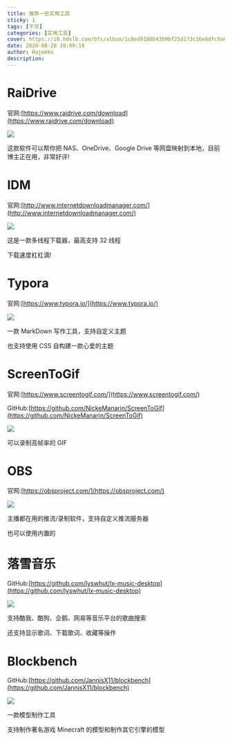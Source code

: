 ```yaml
---
title: 推荐一些实用工具
sticky: 1
tags: [干货]
categories: [实用工具]
cover: https://i0.hdslb.com/bfs/album/1c8ed9180b43b9bf25d173c16e6dfc9a073aadc2.png
date: 2020-08-28 10:09:19
author: Hajeekn
description:
---
```


# RaiDrive

官网:[https://www.raidrive.com/download](https://www.raidrive.com/download)

![](https://i0.hdslb.com/bfs/album/3d345a244c023cfd2d55c884f50aa7ea79c3af63.png)

这款软件可以帮你把 NAS、OneDrive、Google Drive 等网盘映射到本地，目前博主正在用，非常好评!

# IDM

官网:[http://www.internetdownloadmanager.com/](http://www.internetdownloadmanager.com/)

![](https://i0.hdslb.com/bfs/album/a09734ffbb40a0617278941ef94d9a4bfad9ebe0.png)

这是一款多线程下载器，最高支持 32 线程

下载速度杠杠滴!

# Typora

官网:[https://www.typora.io/](https://www.typora.io/)

![](https://i0.hdslb.com/bfs/album/f7285a48e030b8d6385094d4900d9e93571de249.png)

一款 MarkDown 写作工具，支持自定义主题

也支持使用 CSS 自构建一款心爱的主题

# ScreenToGif

官网:[https://www.screentogif.com/](https://www.screentogif.com/)

GitHub:[https://github.com/NickeManarin/ScreenToGif](https://github.com/NickeManarin/ScreenToGif)

![](https://i0.hdslb.com/bfs/album/d6d15367aa64cf201e735445fd2b62ea129bee2f.png)

可以录制高帧率的 GIF

# OBS

官网:[https://obsproject.com/](https://obsproject.com/)

![](https://cdn.jsdelivr.net/gh/slblog-github/BlogFlies/Blog/Pic/image-20200828102219661.png#alt=image-20200828102219661#height=761&id=NCqW9&originHeight=761&originWidth=990&originalType=binary&ratio=1&status=done&style=none&width=990)

主播都在用的推流/录制软件，支持自定义推流服务器

也可以使用内置的

# 落雪音乐

GitHub:[https://github.com/lyswhut/lx-music-desktop](https://github.com/lyswhut/lx-music-desktop)

![](https://i0.hdslb.com/bfs/album/9475b788989c5ffd0fc14b08eaad4e582b336d88.png)

支持酷我、酷狗、企鹅、网易等音乐平台的歌曲搜索

还支持显示歌词、下载歌词、收藏等操作

# Blockbench

GitHub:[https://github.com/JannisX11/blockbench](https://github.com/JannisX11/blockbench)

![](https://i0.hdslb.com/bfs/album/f4cdbb39b7723edb2a78c01386f89fe80013baa9.png)

一款模型制作工具

支持制作著名游戏 Minecraft 的模型和制作其它引擎的模型
